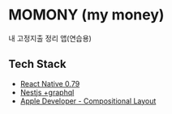 # MOMONY (my money)

내 고정지출 정리 앱(연습용)

## Tech Stack

- [React Native 0.79](https://reactnative.dev/docs/environment-setup)
- [Nestjs +graphql](https://docs.nestjs.com/graphql/quick-start)
- [Apple Developer - Compositional Layout](https://developer.apple.com/documentation/uikit/uicollectionviewcompositionallayout)
